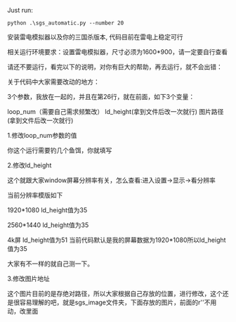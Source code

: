 Just run:
```
python .\sgs_automatic.py --number 20
```

安装雷电模拟器以及你的三国杀版本, 代码目前在雷电上稳定可行

相关运行环境要求：设置雷电模拟器，尺寸必须为1600*900，请一定要自行查看

请还不要运行，看完以下的说明，对你有巨大的帮助，再去运行，就不会出错：

关于代码中大家需要改动的地方：

3个参数，我放在一起的，并且在第26行，就在前面，如下3个变量：

loop_num（需要自己需求频繁改） ld_height(拿到文件后改一次就行) 图片路径(拿到文件后改一次就行)

1.修改loop_num参数的值

你这个运行需要钓几个鱼饵，你就填写

2.修改ld_height

这个就跟大家window屏幕分辨率有关，怎么查看:进入设置->显示->看分辨率

当前分辨率模版如下

1920*1080 ld_height值为35

2560*1440 ld_height值为35

4k屏 ld_height值为51 当前代码默认是我的屏幕数据为1920*1080所以ld_height值为35

大家有不一样的就自己测一下。

3.修改图片地址

这个图片目前的是存绝对路径，所以大家根据自己存放的位置，进行修改，这个还是很容易理解的吧，就是sgs_image文件夹，下面存放的图片，前面的r''不用动，改里面

